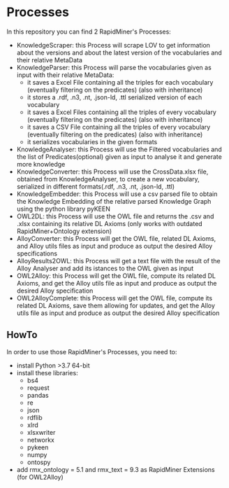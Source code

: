 # Processes
In this repository you can find 2 RapidMiner's Processes:
 - KnowledgeScraper: this Process will scrape LOV to get information about the versions and about the latest version of the vocabularies and their relative MetaData
 - KnowledgeParser: this Process will parse the vocabularies given as input with their relative MetaData:
    - it saves a Excel File containing all the triples for each vocabulary (eventually filtering on the predicates) (also with inheritance)
    - it stores a .rdf, .n3, .nt, .json-ld, .ttl serialized version of each vocabulary
    - it saves a Excel Files containing all the triples of every vocabulary (eventually filtering on the predicates) (also with inheritance)
    - it saves a CSV File containing all the triples of every vocabulary (eventually filtering on the predicates) (also with inheritance)
    - it serializes vocabularies in the given formats
 - KnowledgeAnalyser: this Process will use the Filtered vocabularies and the list of Predicates(optional) given as input to analyse it and generate more knowledge
 - KnowledgeConverter: this Process will use the CrossData.xlsx file, obtained from KnowledgeAnalyser, to create a new vocabulary, serialized in different formats(.rdf, .n3, .nt, .json-ld, .ttl)
 - KnowledgeEmbedder: this Process will use a csv parsed file to obtain the Knowledge Embedding of the relative parsed Knowledge Graph using the python library pyKEEN
 - OWL2DL: this Process will use the OWL file and returns the .csv and .xlsx containing its relative DL Axioms (only works with outdated RapidMiner+Ontology extension)
 - AlloyConverter: this Process will get the OWL file, related DL Axioms, and Alloy utils files as input and produce as output the desired Alloy specifications
 - AlloyResults2OWL: this Process will get a text file with the result of the Alloy Analyser and add its istances to the OWL given as input
 - OWL2Alloy: this Process will get the OWL file, compute its related DL Axioms, and get the Alloy utils file as input and produce as output the desired Alloy specification
 - OWL2AlloyComplete: this Process will get the OWL file, compute its related DL Axioms, save them allowing for updates, and get the Alloy utils file as input and produce as output the desired Alloy specification

## HowTo
In order to use those RapidMiner's Processes, you need to:
 - install Python >3.7 64-bit
 - install these libraries:
    - bs4
    - request
    - pandas
    - re
    - json
    - rdflib
    - xlrd
    - xlsxwriter
    - networkx
    - pykeen
    - numpy
    - ontospy
  - add rmx_ontology = 5.1 and rmx_text = 9.3 as RapidMiner Extensions (for OWL2Alloy)